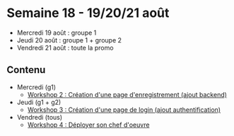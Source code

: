 # Semaine 18 - 19/20/21 août

- Mercredi 19 août : groupe 1
- Jeudi 20 août : groupe 1 + groupe 2
- Vendredi 21 août : toute la promo

## Contenu

- Mercredi (g1)
    - [Workshop 2 : Création d'une page d'enregistrement (ajout backend)](2-backend)
- Jeudi (g1 + g2)
    - [Workshop 3 : Création d'une page de login (ajout authentification)](../../ateliers/3-login)
- Vendredi (tous)
    - [Workshop 4 : Déployer son chef d'oeuvre](../../ateliers/4-deployment)

